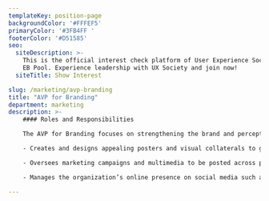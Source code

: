 ```yaml
---
templateKey: position-page
backgroundColor: '#FFFEF5'
primaryColor: '#3FB4FF '
footerColor: '#D51585'
seo:
  siteDescription: >-
    This is the official interest check platform of User Experience Society for
    EB Pool. Experience leadership with UX Society and join now!
  siteTitle: Show Interest

slug: /marketing/avp-branding
title: "AVP for Branding"
department: marketing
description: >-
    #### Roles and Responsibilities

    The AVP for Branding focuses on strengthening the brand and perception of the organization as well as its events and clients. They shall execute the following tasks:

    - Creates and designs appealing posters and visual collaterals to grab the attention of audiences.

    - Oversees marketing campaigns and multimedia to be posted across print and online platforms to ensure that the organization is well represented and marketed.

    - Manages the organization’s online presence on social media such as Instagram where the portfolio is showcased.

---
```


